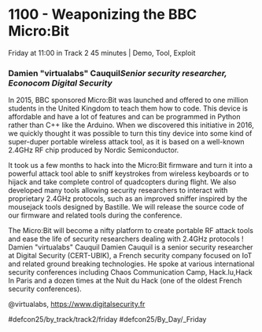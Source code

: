 # 1100 - Weaponizing the BBC Micro:Bit
Friday at 11:00 in Track 2
45 minutes | Demo, Tool, Exploit
### Damien "virtualabs" Cauquil*Senior security researcher, Econocom Digital Security*

In 2015, BBC sponsored Micro:Bit was launched and offered to one million students in the United Kingdom to teach them how to code. This device is affordable and have a lot of features and can be programmed in Python rather than C++ like the Arduino. When we discovered this initiative in 2016, we quickly thought it was possible to turn this tiny device into some kind of super-duper portable wireless attack tool, as it is based on a well-known 2.4GHz RF chip produced by Nordic Semiconductor.

It took us a few months to hack into the Micro:Bit firmware and turn it into a powerful attack tool able to sniff keystrokes from wireless keyboards or to hijack and take complete control of quadcopters during flight. We also developed many tools allowing security researchers to interact with proprietary 2.4GHz protocols, such as an improved sniffer inspired by the mousejack tools designed by Bastille. We will release the source code of our firmware and related tools during the conference.

The Micro:Bit will become a nifty platform to create portable RF attack tools and ease the life of security researchers dealing with 2.4GHz protocols !
Damien "virtualabs" Cauquil
Damien Cauquil is a senior security researcher at Digital Security (CERT-UBIK), a French security company focused on IoT and related ground breaking technologies. He spoke at various international security conferences including Chaos Communication Camp, Hack.lu,Hack In Paris and a dozen times at the Nuit du Hack (one of the oldest French security conferences).

@virtualabs, https://www.digitalsecurity.fr

#defcon25/by_track/track2/friday #defcon25/By_Day/_Friday